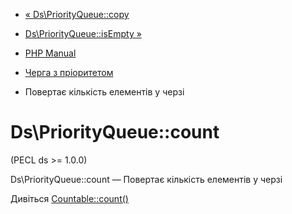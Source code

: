 - [« Ds\PriorityQueue::copy](ds-priorityqueue.copy.md)
- [Ds\PriorityQueue::isEmpty »](ds-priorityqueue.isempty.md)

- [PHP Manual](index.md)
- [Черга з пріоритетом](class.ds-priorityqueue.md)
- Повертає кількість елементів у черзі

# Ds\PriorityQueue::count

(PECL ds \>= 1.0.0)

Ds\PriorityQueue::count — Повертає кількість елементів у черзі

Дивіться [Countable::count()](countable.count.md)
